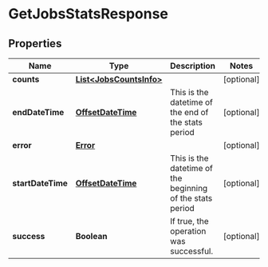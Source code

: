 

# GetJobsStatsResponse

## Properties

Name | Type | Description | Notes
------------ | ------------- | ------------- | -------------
**counts** | [**List&lt;JobsCountsInfo&gt;**](JobsCountsInfo.md) |  |  [optional]
**endDateTime** | [**OffsetDateTime**](OffsetDateTime.md) | This is the datetime of the end of the stats period |  [optional]
**error** | [**Error**](Error.md) |  |  [optional]
**startDateTime** | [**OffsetDateTime**](OffsetDateTime.md) | This is the datetime of the beginning of the stats period |  [optional]
**success** | **Boolean** | If true, the operation was successful. |  [optional]



